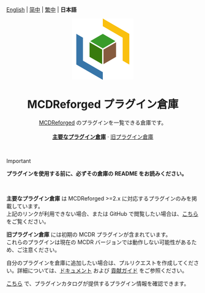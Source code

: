 [English](readme.md) | [简中](readme_zh_cn.md) | [繁中](readme_zh_tw.md) | **日本語**

<div align="center">
<img src="https://raw.githubusercontent.com/MCDReforged/MCDReforged/refs/heads/master/logo/images/logo_compact.svg" alt="MCDReforged Logo" />

<h1>MCDReforged プラグイン倉庫</h1>

</div>

<p align="center">
  <a href="https://github.com/Fallen-Breath/MCDReforged">MCDReforged</a> のプラグインを一覧できる倉庫です。
  <br>
  <br>
  <a href="https://mcdreforged.com/zh-CN/plugins"><strong>主要なプラグイン倉庫</strong></a>
  ·
  <a href="https://github.com/MCDReforged/PluginCatalogue/blob/legacy/readme_cn.md">旧プラグイン倉庫</a>
</p>
<br>

> [!IMPORTANT]
> **プラグインを使用する前に、必ずその倉庫の README をお読みください。**

<br>

**主要なプラグイン倉庫** は MCDReforged >=2.x に対応するプラグインのみを掲載しています。  
上記のリンクが利用できない場合、または GitHub で閲覧したい場合は、[こちら](https://github.com/MCDReforged/PluginCatalogue/blob/catalogue/readme-zh_cn.md) をご覧ください。

**旧プラグイン倉庫** には初期の MCDR プラグインが含まれています。  
これらのプラグインは現在の MCDR バージョンでは動作しない可能性があるため、ご注意ください。

自分のプラグインを倉庫に追加したい場合は、プルリクエストを作成してください。詳細については、[ドキュメント](https://docs.mcdreforged.com/zh-cn/latest/plugin_dev/plugin_catalogue.html) および [貢献ガイド](CONTRIBUTING_zh_tw.md) をご参照ください。

[こちら](https://github.com/MCDReforged/PluginCatalogue/tree/meta) で、プラグインカタログが提供するプラグイン情報を確認できます。

